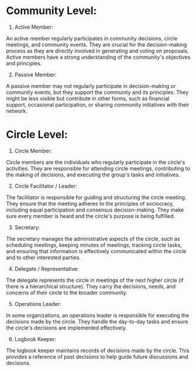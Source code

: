 # Community Level:
1. Active Member:

An active member regularly participates in community decisions, circle meetings, and community events. They are crucial for the decision-making process as they are directly involved in generating and voting on proposals. Active members have a strong understanding of the community's objectives and principles.

2. Passive Member:

A passive member may not regularly participate in decision-making or community events, but they support the community and its principles. They might be less visible but contribute in other forms, such as financial support, occasional participation, or sharing community initiatives with their network.

# Circle Level:
1. Circle Member:

Circle members are the individuals who regularly participate in the circle's activities. They are responsible for attending circle meetings, contributing to the making of decisions, and executing the group's tasks and initiatives.

2. Circle Facilitator / Leader:

The facilitator is responsible for guiding and structuring the circle meeting. They ensure that the meeting adheres to the principles of sociocracy, including equal participation and consensus decision-making. They make sure every member is heard and the circle's purpose is being fulfilled.

3. Secretary:

The secretary manages the administrative aspects of the circle, such as scheduling meetings, keeping minutes of meetings, tracking circle tasks, and ensuring that information is effectively communicated within the circle and to other interested parties.

4. Delegate / Representative:

The delegate represents the circle in meetings of the next higher circle (if there is a hierarchical structure). They carry the decisions, needs, and concerns of their circle to the broader community.

5. Operations Leader:

In some organizations, an operations leader is responsible for executing the decisions made by the circle. They handle the day-to-day tasks and ensure the circle's decisions are implemented effectively.

6. Logbook Keeper:

The logbook keeper maintains records of decisions made by the circle. This provides a reference of past decisions to help guide future discussions and decisions.
